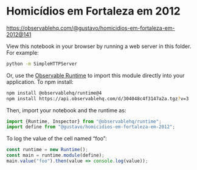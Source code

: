 # Homicídios em Fortaleza em 2012

https://observablehq.com/@gustavo/homicidios-em-fortaleza-em-2012@141

View this notebook in your browser by running a web server in this folder. For
example:

~~~sh
python -m SimpleHTTPServer
~~~

Or, use the [Observable Runtime](https://github.com/observablehq/runtime) to
import this module directly into your application. To npm install:

~~~sh
npm install @observablehq/runtime@4
npm install https://api.observablehq.com/d/304048c4f3147a2a.tgz?v=3
~~~

Then, import your notebook and the runtime as:

~~~js
import {Runtime, Inspector} from "@observablehq/runtime";
import define from "@gustavo/homicidios-em-fortaleza-em-2012";
~~~

To log the value of the cell named “foo”:

~~~js
const runtime = new Runtime();
const main = runtime.module(define);
main.value("foo").then(value => console.log(value));
~~~

